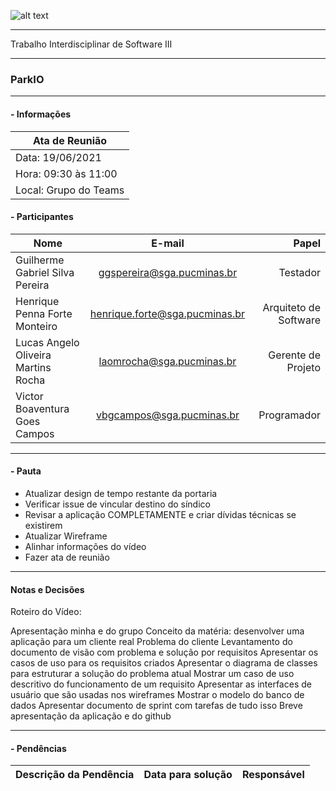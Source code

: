![alt text](https://i.imgur.com/vpJKjtW.png "Logo Puc")

***

Trabalho Interdisciplinar de Software III

------
### ParkIO

___


####  - Informações
| Ata de Reunião          |
| -------------           |
| Data: 19/06/2021        |
| Hora: 09:30 às 11:00    |
| Local: Grupo do Teams   |

#### - Participantes
| Nome                                 | E-mail                          | Papel                     |
| -------------                        | :-------------:                 | --------------:           |
| Guilherme Gabriel Silva Pereira      | ggspereira@sga.pucminas.br      | Testador                  |
| Henrique Penna Forte Monteiro        | henrique.forte@sga.pucminas.br  | Arquiteto de Software     |
| Lucas Angelo Oliveira Martins Rocha  | laomrocha@sga.pucminas.br       | Gerente de Projeto        |
| Victor Boaventura Goes Campos        | vbgcampos@sga.pucminas.br       | Programador               |
___

#### - Pauta

- Atualizar design de tempo restante da portaria
- Verificar issue de vincular destino do síndico
- Revisar a aplicação COMPLETAMENTE e criar dívidas técnicas se existirem
- Atualizar Wireframe
- Alinhar informações do vídeo
- Fazer ata de reunião
___

#### Notas e Decisões

Roteiro do Vídeo:

Apresentação minha e do grupo
Conceito da matéria: desenvolver uma aplicação para um cliente real
Problema do cliente
Levantamento do documento de visão com problema e solução por requisitos
Apresentar os casos de uso para os requisitos criados
Apresentar o diagrama de classes para estruturar a solução do problema atual
Mostrar um caso de uso descritivo do funcionamento de um requisito
Apresentar as interfaces de usuário que são usadas nos wireframes
Mostrar o modelo do banco de dados
Apresentar documento de sprint com tarefas de tudo isso
Breve apresentação da aplicação e do github

___

#### - Pendências

| Descrição da Pendência               | Data para solução               | Responsável          |
| -------------                        | :-------------:                 | -----:               |






